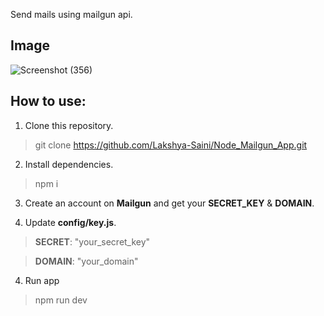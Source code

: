 Send mails using mailgun api.

## Image

![Screenshot (356)](https://user-images.githubusercontent.com/46291816/83809808-b6e59c00-a6d4-11ea-9a42-cefee890f015.png)

## How to use:

1. Clone this repository.

> git clone https://github.com/Lakshya-Saini/Node_Mailgun_App.git

2. Install dependencies.

> npm i

3. Create an account on **Mailgun** and get your **SECRET_KEY** & **DOMAIN**.

4. Update **config/key.js**.

> **SECRET**: "your_secret_key"

> **DOMAIN**: "your_domain"

4. Run app

> npm run dev
